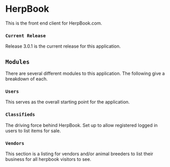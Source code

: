 # HerpBook
This is the front end client for HerpBook.com.

### `Current Release`

Release 3.0.1 is the current release for this application.


## `Modules`

There are several different modules to this application. The following give a breakdown of each.


### `Users`

This serves as the overall starting point for the application.


### `Classifieds`

The driving force behind HerpBook. Set up to allow registered logged in users to list items for sale.

### `Vendors`

This section is a listing for vendors and/or animal breeders to list their business for all herpbook visitors to see.